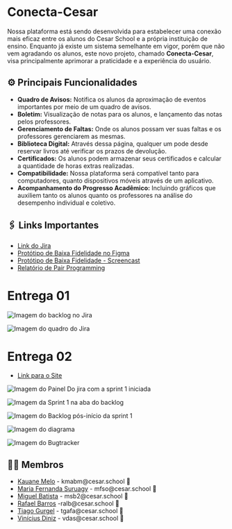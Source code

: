# Conecta-Cesar

Nossa plataforma está sendo desenvolvida para estabelecer uma conexão mais eficaz entre os alunos do Cesar School e a própria instituição de ensino. Enquanto já existe um sistema semelhante em vigor, porém que não vem agradando os alunos, este novo projeto, chamado **Conecta-Cesar**, visa principalmente aprimorar a praticidade e a experiência do usuário.

## ⚙️ Principais Funcionalidades

- **Quadro de Avisos:** Notifica os alunos da aproximação de eventos importantes por meio de um quadro de avisos.
- **Boletim:** Visualização de notas para os alunos, e lançamento das notas pelos professores.
- **Gerenciamento de Faltas:** Onde os alunos possam ver suas faltas e os professores gerenciarem as mesmas.
- **Biblioteca Digital:** Através dessa página, qualquer um pode desde reservar livros até verificar os prazos de devolução.
- **Certificados:** Os alunos podem armazenar seus certificados e calcular a quantidade de horas extras realizadas.
- **Compatibilidade:** Nossa plataforma será compatível tanto para computadores, quanto dispositivos móveis através de um aplicativo.
- **Acompanhamento do Progresso Acadêmico:** Incluindo gráficos que auxiliem tanto os alunos quanto os professores na análise do desempenho individual e coletivo.

## 🖇️ Links Importantes

<ul>
  <li>
    <a  href="https://conecta-cesar.atlassian.net/jira/software/projects/SCRUM/boards/1?atlOrigin=eyJpIjoiZDJlOTY0YzQ0MjY0NGVhMmExYjE3YzE5YzJjYThlODIiLCJwIjoiaiJ9"
      >Link do Jira</a
    >
  </li>
    <li>
    <a  href="https://www.figma.com/file/1bqw5G2PKniOytyCujdKn5/FDS1?type=design&node-id=0%3A1&mode=design&t=68hMQEzQnMPQzem2-1"
      >Protótipo  de Baixa Fidelidade no Figma</a
    >
  </li>
  <li>
    <a  href="https://youtu.be/zFNmWAJjifI"
      >Protótipo  de Baixa Fidelidade - Screencast</a
    >
  </li>
  <li>
    <a  href="https://docs.google.com/document/d/10O_WayuQXqjM3a-Ibwi0VkkPwDqrdGoMv61UE1SCnow/edit?usp=sharing"
      >Relatório de Pair Programming</a
    >
  </li>
</ul>
<h1>Entrega 01</h1>

![Imagem do backlog no Jira](https://github.com/MigueldsBatista/conecta-cesar/blob/main/M%C3%ADdia/backlog.jpg)

![Imagem do quadro do Jira](https://github.com/MigueldsBatista/conecta-cesar/blob/main/M%C3%ADdia/quadro.jpg)

<h1>Entrega 02</h1>

<ul>
  <li>
    <a href="https://conecacesar.azurewebsites.net">Link para o Site</a>
  </li>
</ul>

![Imagem do Painel Do jira com a sprint 1 iniciada](https://github.com/MigueldsBatista/conecta-cesar/blob/main/Mídia/painel%20jira.jpeg)

![Imagem da Sprint 1 na aba do backlog](https://github.com/MigueldsBatista/conecta-cesar/blob/main/Mídia/print%20sprint%201.jpeg)

![Imagem do Backlog pós-início da sprint 1](https://github.com/MigueldsBatista/conecta-cesar/blob/main/M%C3%ADdia/print%20backlog%20entrega%2002.jpeg)

![Imagem do diagrama](https://github.com/MigueldsBatista/conecta-cesar/blob/main/M%C3%ADdia/novo%20diagrama1.jpg)

![Imagem do Bugtracker](https://github.com/MigueldsBatista/conecta-cesar/blob/main/Mídia/bugtracker.jpeg)

## 👩‍💻 Membros

<ul>
  <li>
    <a href="https://github.com/KauaneMelo">Kauane Melo</a> - kmabm@cesar.school 📩
  </li>
  <li>
    <a href="https://github.com/nandaord">Maria Fernanda Suruagy</a> - mfso@cesar.school 📩
  </li>
   <li>
    <a href="https://github.com/MigueldsBatista">Miguel Batista</a> - msb2@cesar.school 📩
  </li>
  <li>
    <a href="https://github.com/raf7525">Rafael Barros</a> -ralb@cesar.school 📩
  </li>
  <li>
    <a href="https://github.com/ticogafa">Tiago Gurgel</a> - tgafa@cesar.school 📩
  </li>
  <li>
    <a href="https://github.com/xTvini">Vinícius Diniz</a> - vdas@cesar.school 📩
  </li>
</ul>

